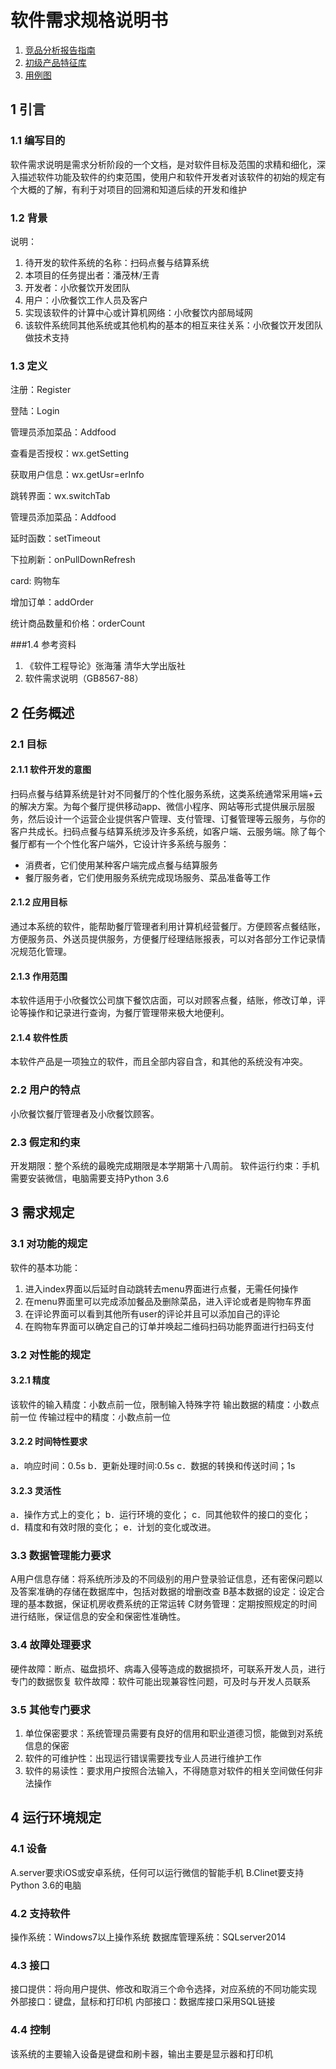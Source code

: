 # 软件需求规格说明书

1. [竞品分析报告指南](软件需求规格说明书_竞品分析报告指南.md)
2. [初级产品特征库](软件需求规格说明书_初级产品特征库.md)
3. [用例图](软件需求规格说明书_用例图.md)

## 1 引言

### 1.1 编写目的

​	软件需求说明是需求分析阶段的一个文档，是对软件目标及范围的求精和细化，深入描述软件功能及软件的约束范围，使用户和软件开发者对该软件的初始的规定有个大概的了解，有利于对项目的回溯和知道后续的开发和维护

### 1.2 背景
说明：

1. 待开发的软件系统的名称：扫码点餐与结算系统
2. 本项目的任务提出者：潘茂林/王青
3. 开发者：小欣餐饮开发团队
4. 用户：小欣餐饮工作人员及客户
5. 实现该软件的计算中心或计算机网络：小欣餐饮内部局域网
6. 该软件系统同其他系统或其他机构的基本的相互来往关系：小欣餐饮开发团队做技术支持

### 1.3 定义

注册：Register

登陆：Login 

管理员添加菜品：Addfood

查看是否授权：wx.getSetting

获取用户信息：wx.getUsr=erInfo

跳转界面：wx.switchTab

管理员添加菜品：Addfood

延时函数：setTimeout

下拉刷新：onPullDownRefresh

card: 购物车

增加订单：addOrder

统计商品数量和价格：orderCount

###1.4 参考资料
1. 《软件工程导论》张海藩 清华大学出版社
2. 软件需求说明（GB8567-88）

## 2 任务概述

### 2.1 目标
#### 2.1.1 软件开发的意图
​	扫码点餐与结算系统是针对不同餐厅的个性化服务系统，这类系统通常采用端+云的解决方案。为每个餐厅提供移动app、微信小程序、网站等形式提供展示层服务，然后设计一个运营企业提供客户管理、支付管理、订餐管理等云服务，与你的客户共成长。扫码点餐与结算系统涉及许多系统，如客户端、云服务端。除了每个餐厅都有一个个性化客户端外，它设计许多系统与服务：

- 消费者，它们使用某种客户端完成点餐与结算服务
- 餐厅服务者，它们使用服务系统完成现场服务、菜品准备等工作

#### 2.1.2 应用目标

通过本系统的软件，能帮助餐厅管理者利用计算机经营餐厅。方便顾客点餐结账，方便服务员、外送员提供服务，方便餐厅经理结账报表，可以对各部分工作记录情况规范化管理。

#### 2.1.3 作用范围

本软件适用于小欣餐饮公司旗下餐饮店面，可以对顾客点餐，结账，修改订单，评论等操作和记录进行查询，为餐厅管理带来极大地便利。
#### 2.1.4 软件性质
本软件产品是一项独立的软件，而且全部内容自含，和其他的系统没有冲突。

### 2.2 用户的特点
小欣餐饮餐厅管理者及小欣餐饮顾客。

### 2.3 假定和约束

开发期限：整个系统的最晚完成期限是本学期第十八周前。
软件运行约束：手机需要安装微信，电脑需要支持Python 3.6

## 3 需求规定

### 3.1 对功能的规定
软件的基本功能：
1. 进入index界面以后延时自动跳转去menu界面进行点餐，无需任何操作
2. 在menu界面里可以完成添加餐品及删除菜品，进入评论或者是购物车界面
3. 在评论界面可以看到其他所有user的评论并且可以添加自己的评论
4. 在购物车界面可以确定自己的订单并唤起二维码扫码功能界面进行扫码支付 

### 3.2 对性能的规定

#### 3.2.1 精度

该软件的输入精度：小数点前一位，限制输入特殊字符
输出数据的精度：小数点前一位
传输过程中的精度：小数点前一位

#### 3.2.2 时间特性要求

a．响应时间：0.5s
b．更新处理时间:0.5s
c．数据的转换和传送时间；1s

#### 3.2.3 灵活性

a．操作方式上的变化；
b．运行环境的变化；
c．同其他软件的接口的变化；
d．精度和有效时限的变化；
e．计划的变化或改进。

### 3.3 数据管理能力要求

A用户信息存储：将系统所涉及的不同级别的用户登录验证信息，还有密保问题以及答案准确的存储在数据库中，包括对数据的增删改查
B基本数据的设定：设定合理的基本数据，保证机房收费系统的正常运转
C财务管理：定期按照规定的时间进行结账，保证信息的安全和保密性准确性。

### 3.4 故障处理要求

硬件故障：断点、磁盘损坏、病毒入侵等造成的数据损坏，可联系开发人员，进行专门的数据恢复
软件故障：软件可能出现兼容性问题，可及时与开发人员联系

### 3.5 其他专门要求

1. 单位保密要求：系统管理员需要有良好的信用和职业道德习惯，能做到对系统信息的保密
2. 软件的可维护性：出现运行错误需要找专业人员进行维护工作
3. 软件的易读性：要求用户按照合法输入，不得随意对软件的相关空间做任何非法操作

## 4 运行环境规定

### 4.1 设备
A.server要求iOS或安卓系统，任何可以运行微信的智能手机
B.Clinet要支持Python 3.6的电脑

### 4.2 支持软件
操作系统：Windows7以上操作系统
数据库管理系统：SQLserver2014

### 4.3 接口
接口提供：将向用户提供、修改和取消三个命令选择，对应系统的不同功能实现
外部接口：键盘，鼠标和打印机
内部接口：数据库接口采用SQL链接

### 4.4 控制

该系统的主要输入设备是键盘和刷卡器，输出主要是显示器和打印机
